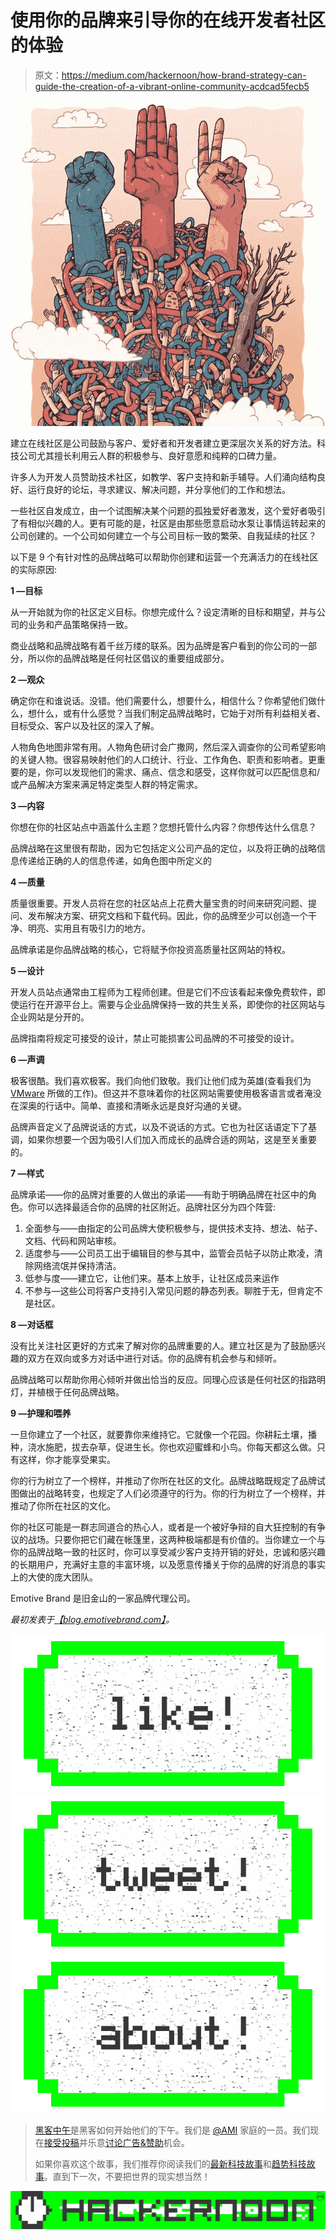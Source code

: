 # 使用你的品牌来引导你的在线开发者社区的体验

> 原文：<https://medium.com/hackernoon/how-brand-strategy-can-guide-the-creation-of-a-vibrant-online-community-acdcad5fecb5>

![](img/64f98abf635a6965169e88e03695cb5d.png)

建立在线社区是公司鼓励与客户、爱好者和开发者建立更深层次关系的好方法。科技公司尤其擅长利用云人群的积极参与、良好意愿和纯粹的口碑力量。

许多人为开发人员赞助技术社区，如教学、客户支持和新手辅导。人们涌向结构良好、运行良好的论坛，寻求建议、解决问题，并分享他们的工作和想法。

一些社区自发成立，由一个试图解决某个问题的孤独爱好者激发，这个爱好者吸引了有相似兴趣的人。更有可能的是，社区是由那些愿意启动水泵让事情运转起来的公司创建的。一个公司如何建立一个与公司目标一致的繁荣、自我延续的社区？

以下是 9 个有针对性的品牌战略可以帮助你创建和运营一个充满活力的在线社区的实际原因:

**1 —目标**

从一开始就为你的社区定义目标。你想完成什么？设定清晰的目标和期望，并与公司的业务和产品策略保持一致。

商业战略和品牌战略有着千丝万缕的联系。因为品牌是客户看到的你公司的一部分，所以你的品牌战略是任何社区倡议的重要组成部分。

**2 —观众**

确定你在和谁说话。没错。他们需要什么，想要什么，相信什么？你希望他们做什么，想什么，或有什么感觉？当我们制定品牌战略时，它始于对所有利益相关者、目标受众、客户以及社区的深入了解。

人物角色地图非常有用。人物角色研讨会广撒网，然后深入调查你的公司希望影响的关键人物。很容易映射他们的人口统计、行业、工作角色、职责和影响者。更重要的是，你可以发现他们的需求、痛点、信念和感受，这样你就可以匹配信息和/或产品解决方案来满足特定类型人群的特定需求。

**3 —内容**

你想在你的社区站点中涵盖什么主题？您想托管什么内容？你想传达什么信息？

品牌战略在这里很有帮助，因为它包括定义公司产品的定位，以及将正确的战略信息传递给正确的人的信息传递，如角色图中所定义的

**4 —质量**

质量很重要。开发人员将在您的社区站点上花费大量宝贵的时间来研究问题、提问、发布解决方案、研究文档和下载代码。因此，你的品牌至少可以创造一个干净、明亮、实用且有吸引力的地方。

品牌承诺是你品牌战略的核心，它将赋予你投资高质量社区网站的特权。

**5 —设计**

开发人员站点通常由工程师为工程师创建。但是它们不应该看起来像免费软件，即使运行在开源平台上。需要与企业品牌保持一致的共生关系，即使你的社区网站与企业网站是分开的。

品牌指南将规定可接受的设计，禁止可能损害公司品牌的不可接受的设计。

**6 —声调**

极客很酷。我们喜欢极客。我们向他们致敬。我们让他们成为英雄(查看我们为 [VMware](http://www.emotivebrand.com/client/vmware/) 所做的工作)。但这并不意味着你的社区网站需要使用极客语言或者淹没在深奥的行话中。简单、直接和清晰永远是良好沟通的关键。

品牌声音定义了品牌说话的方式，以及不说话的方式。它也为社区话语定下了基调，如果你想要一个因为吸引人们加入而成长的品牌合适的网站，这是至关重要的。

**7 —样式**

品牌承诺——你的品牌对重要的人做出的承诺——有助于明确品牌在社区中的角色。你可以选择最适合你的品牌的社区附近。品牌社区分为四个阵营:

1.  全面参与——由指定的公司品牌大使积极参与，提供技术支持、想法、帖子、文档、代码和网站审核。
2.  适度参与——公司员工出于编辑目的参与其中，监管会员帖子以防止欺凌，清除网络流氓并保持清洁。
3.  低参与度——建立它，让他们来。基本上放手，让社区成员来运作
4.  不参与—这些公司将客户支持引入常见问题的静态列表。聊胜于无，但肯定不是社区。

**8 —对话框**

没有比关注社区更好的方式来了解对你的品牌重要的人。建立社区是为了鼓励感兴趣的双方在双向或多方对话中进行对话。你的品牌有机会参与和倾听。

品牌战略可以帮助你用心倾听并做出恰当的反应。同理心应该是任何社区的指路明灯，并植根于任何品牌战略。

**9 —护理和喂养**

一旦你建立了一个社区，就要靠你来维持它。它就像一个花园。你耕耘土壤，播种，浇水施肥，拔去杂草，促进生长。你也欢迎蜜蜂和小鸟。你每天都这么做。只有这样，你才能享受果实。

你的行为树立了一个榜样，并推动了你所在社区的文化。品牌战略既规定了品牌试图做出的战略转变，也规定了人们必须遵守的行为。你的行为树立了一个榜样，并推动了你所在社区的文化。

你的社区可能是一群志同道合的热心人，或者是一个被好争辩的自大狂控制的有争议的战场。只要你把它们藏在帐篷里，这两种极端都是有价值的。当你建立一个与你的品牌战略一致的社区时，你可以享受减少客户支持开销的好处，忠诚和感兴趣的长期用户，充满好主意的丰富环境，以及愿意传播关于你的品牌的好消息的事实上的大使的庞大团队。

Emotive Brand 是旧金山的一家品牌代理公司。

*最初发表于*[*【blog.emotivebrand.com】*](http://blog.emotivebrand.com/how-brand-strategy-can-guide-the-creation-of-a-vibrant-online-community)*。*

[![](img/50ef4044ecd4e250b5d50f368b775d38.png)](http://bit.ly/HackernoonFB)[![](img/979d9a46439d5aebbdcdca574e21dc81.png)](https://goo.gl/k7XYbx)[![](img/2930ba6bd2c12218fdbbf7e02c8746ff.png)](https://goo.gl/4ofytp)

> [黑客中午](http://bit.ly/Hackernoon)是黑客如何开始他们的下午。我们是 [@AMI](http://bit.ly/atAMIatAMI) 家庭的一员。我们现在[接受投稿](http://bit.ly/hackernoonsubmission)并乐意[讨论广告&赞助](mailto:partners@amipublications.com)机会。
> 
> 如果你喜欢这个故事，我们推荐你阅读我们的[最新科技故事](http://bit.ly/hackernoonlatestt)和[趋势科技故事](https://hackernoon.com/trending)。直到下一次，不要把世界的现实想当然！

[![](img/be0ca55ba73a573dce11effb2ee80d56.png)](https://goo.gl/Ahtev1)